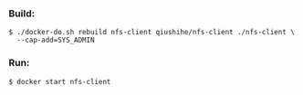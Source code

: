 ### Build:

```
$ ./docker-do.sh rebuild nfs-client qiushihe/nfs-client ./nfs-client \
  --cap-add=SYS_ADMIN
```

### Run:

```
$ docker start nfs-client
```
